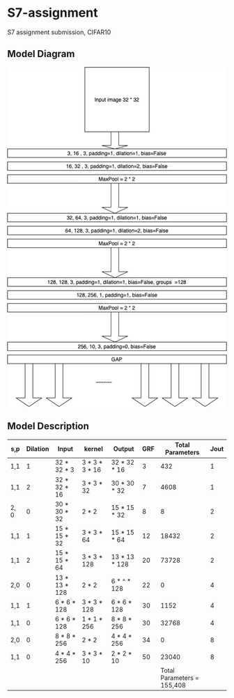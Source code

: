 # S7-assignment
S7 assignment submission, CIFAR10 

## Model Diagram
![Test Image](https://github.com/futartup/S7-assignment/blob/master/S7-assignment-model-diagram.png)





## Model Description
| s,p| Dilation | Input | kernel | Output | GRF | Total Parameters | Jout |
| ------ | ------ | ------ | ------ | ------ | ------ | ------ | ------ |
| 1,1| 1| 32 * 32 * 3 | 3 * 3 * 3 * 16 | 32 * 32 * 16 | 3 | 432 | 1 |
| 1,1 | 2 | 32 * 32 * 16 | 3 * 3 * 32 | 30 * 30 * 32 | 7 | 4608 | 1 |
| 2, 0 | 0 | 30 * 30 * 32 | 2 * 2 | 15 * 15 * 32 | 8 | 8 | 2 |
| 1,1 | 1 | 15 * 15 * 32 | 3 * 3 * 64 | 15 * 15 * 64 | 12 | 18432 | 2 | 
| 1,1 | 2 | 15 * 15 * 64 | 3 * 3 * 128 | 13 * 13 * 128 | 20 | 73728 | 2 |
| 2,0 | 0 | 13 * 13 * 128 | 2 * 2 | 6 * ^ * 128 | 22 | 0 | 4 |
| 1,1 | 1 | 6 * 6 * 128 | 3 * 3 * 128 | 6 * 6 * 128 | 30 | 1152 | 4 |
| 1,1 | 0 | 6 * 6 * 128 | 1 * 1 * 256 | 8 * 8 * 256 | 30 | 32768 | 4 |
| 2,0 | 0 | 8 * 8 * 256 | 2 * 2 | 4 * 4 * 256 | 34 | 0 | 8 |
| 1,1 | 0 | 4 * 4 * 256 | 3 * 3 * 10 | 2 * 2 * 10 | 50 | 23040 | 8 |
| | | | | | | Total Parameters = 155,408 | |
